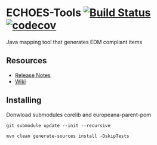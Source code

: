 # ECHOES-Tools [![Build Status](https://travis-ci.org/CSUC/ECHOES-Tools.svg?branch=develop)](https://travis-ci.org/CSUC/ECHOES-Tools) [![codecov](https://codecov.io/gh/CSUC/ECHOES-Tools/branch/develop/graph/badge.svg)](https://codecov.io/gh/CSUC/ECHOES-Tools)
Java mapping tool that generates EDM compliant items

## Resources
* [Release Notes](../../releases)
* [Wiki](../../wiki/Home)

## Installing

Donwload submodules corelib and europeana-parent-pom

```
git submodule update --init --recursive
```
```
mvn clean generate-sources install -DskipTests
```
